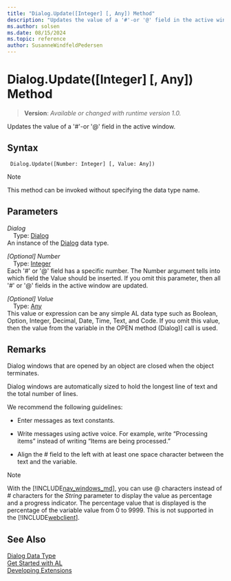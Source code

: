 ```yaml
---
title: "Dialog.Update([Integer] [, Any]) Method"
description: "Updates the value of a '#'-or '@' field in the active window."
ms.author: solsen
ms.date: 08/15/2024
ms.topic: reference
author: SusanneWindfeldPedersen
---
```

[//]: # (START>DO_NOT_EDIT)
[//]: # (IMPORTANT:Do not edit any of the content between here and the END>DO_NOT_EDIT.)
[//]: # (Any modifications should be made in the .xml files in the ModernDev repo.)
# Dialog.Update([Integer] [, Any]) Method
> **Version**: _Available or changed with runtime version 1.0._

Updates the value of a '#'-or '@' field in the active window.


## Syntax
```AL
 Dialog.Update([Number: Integer] [, Value: Any])
```
> [!NOTE]
> This method can be invoked without specifying the data type name.
## Parameters
*Dialog*  
&emsp;Type: [Dialog](dialog-data-type.md)  
An instance of the [Dialog](dialog-data-type.md) data type.  

*[Optional] Number*  
&emsp;Type: [Integer](../integer/integer-data-type.md)  
Each '#' or '@' field has a specific number. The Number argument tells into which field the Value should be inserted. If you omit this parameter, then all '#' or '@' fields in the active window are updated.  

*[Optional] Value*  
&emsp;Type: [Any](../any/any-data-type.md)  
This value or expression can be any simple AL data type such as Boolean, Option, Integer, Decimal, Date, Time, Text, and Code. If you omit this value, then the value from the variable in the OPEN method (Dialog)] call is used.  



[//]: # (IMPORTANT: END>DO_NOT_EDIT)

## Remarks
  
Dialog windows that are opened by an object are closed when the object terminates.  
  
Dialog windows are automatically sized to hold the longest line of text and the total number of lines.  
  
We recommend the following guidelines:  
  
- Enter messages as text constants.  
  
- Write messages using active voice. For example, write “Processing items” instead of writing “Items are being processed.”  
  
- Align the \# field to the left with at least one space character between the text and the variable.

> [!NOTE]  
> With the [!INCLUDE[nav_windows_md](../../includes/nav_windows_md.md)], you can use @ characters instead of # characters for the *String* parameter to display the value as percentage and a progress indicator. The percentage value that is displayed is the percentage of the variable value from 0 to 9999. This is not supported in the [!INCLUDE[webclient](../../includes/webclient.md)].  

## See Also
[Dialog Data Type](dialog-data-type.md)  
[Get Started with AL](../../devenv-get-started.md)  
[Developing Extensions](../../devenv-dev-overview.md)